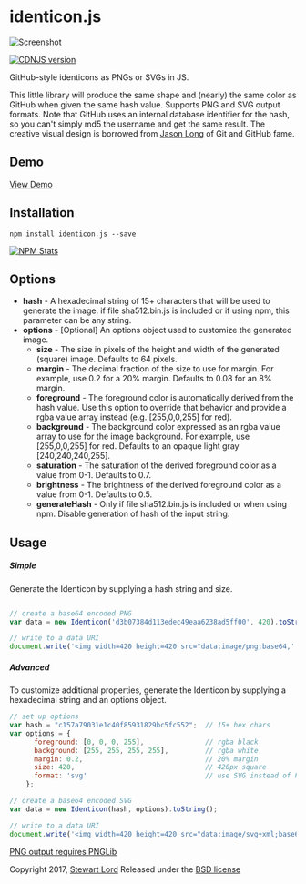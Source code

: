 identicon.js
============

![Screenshot](/screenshot.png)

[![CDNJS version](https://img.shields.io/cdnjs/v/identicon.js.svg)](https://cdnjs.com/libraries/identicon.js)

GitHub-style identicons as PNGs or SVGs in JS.

This little library will produce the same shape and (nearly) the same color as GitHub when given the same hash value. Supports PNG and SVG output formats. Note that GitHub uses an internal database identifier for the hash, so you can't simply md5 the username and get the same result. The creative visual design is borrowed from [Jason Long](http://twitter.com/jasonlong) of Git and GitHub fame.

Demo
----
[View Demo](https://rawgithub.com/stewartlord/identicon.js/master/demo.html)

Installation
-----
```
npm install identicon.js --save
```
[![NPM Stats](https://nodei.co/npm/identicon.js.png?downloads=true)](https://npmjs.org/package/identicon.js)

Options
----
* **hash** - A hexadecimal string of 15+ characters that will be used to generate the image. if file sha512.bin.js is included or if using npm, this parameter can be any string.
* **options** - [Optional] An options object used to customize the generated image.
    * **size** - The size in pixels of the height and width of the generated (square) image. Defaults to 64 pixels.
    * **margin** - The decimal fraction of the size to use for margin. For example, use 0.2 for a 20% margin. Defaults to 0.08 for an 8% margin.
    * **foreground** - The foreground color is automatically derived from the hash value. Use this option to override that behavior and provide a rgba value array instead (e.g. [255,0,0,255] for red).
    * **background** - The background color expressed as an rgba value array to use for the image background. For example, use [255,0,0,255] for red. Defaults to an opaque light gray [240,240,240,255].
    * **saturation** - The saturation of the derived foreground color as a value from 0-1. Defaults to 0.7.
    * **brightness** - The brightness of the derived foreground color as a value from 0-1. Defaults to 0.5.
    * **generateHash** - Only if file sha512.bin.js is included or when using npm. Disable generation of hash of the input string.

Usage
-----

##### Simple
Generate the Identicon by supplying a hash string and size.
```js

// create a base64 encoded PNG
var data = new Identicon('d3b07384d113edec49eaa6238ad5ff00', 420).toString();

// write to a data URI
document.write('<img width=420 height=420 src="data:image/png;base64,' + data + '">');
```

##### Advanced
To customize additional properties, generate the Identicon by supplying a hexadecimal string and an options object.
```js
// set up options
var hash = "c157a79031e1c40f85931829bc5fc552";  // 15+ hex chars
var options = {
      foreground: [0, 0, 0, 255],               // rgba black
      background: [255, 255, 255, 255],         // rgba white
      margin: 0.2,                              // 20% margin
      size: 420,                                // 420px square
      format: 'svg'                             // use SVG instead of PNG
    };

// create a base64 encoded SVG
var data = new Identicon(hash, options).toString();

// write to a data URI
document.write('<img width=420 height=420 src="data:image/svg+xml;base64,' + data + '">');
```


[PNG output requires PNGLib](http://www.xarg.org/download/pnglib.js)

Copyright 2017, [Stewart Lord](http://twitter.com/stewartlord)
Released under the [BSD license](http://www.opensource.org/licenses/bsd-license.php)
